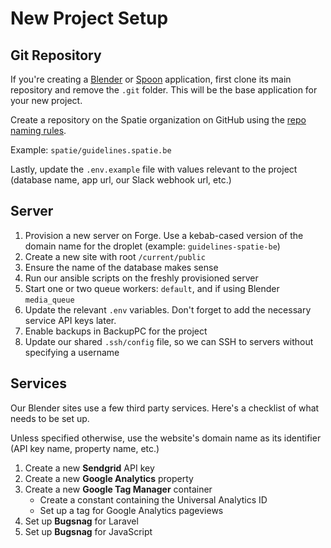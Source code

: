 # New Project Setup

## Git Repository

If you're creating a [Blender](https://github.com/spatie/blender) or [Spoon](https://github.com/spatie/spoon) application, first clone its main repository and remove the `.git` folder. This will be the base application for your new project.

Create a repository on the Spatie organization on GitHub using the [repo naming rules](https://guidelines.spatie.be/workflow/version-control#repo-naming-conventions).

Example: `spatie/guidelines.spatie.be`

Lastly, update the `.env.example` file with values relevant to the project (database name, app url, our Slack webhook url, etc.)

## Server

1. Provision a new server on Forge. Use a kebab-cased version of the domain name for the droplet (example: `guidelines-spatie-be`)
1. Create a new site with root `/current/public`
1. Ensure the name of the database makes sense
1. Run our ansible scripts on the freshly provisioned server
1. Start one or two queue workers: `default`, and if using Blender `media_queue`
1. Update the relevant `.env` variables. Don't forget to add the necessary service API keys later.
1. Enable backups in BackupPC for the project
1. Update our shared `.ssh/config` file, so we can SSH to servers without specifying a username

## Services

Our Blender sites use a few third party services. Here's a checklist of what needs to be set up.

Unless specified otherwise, use the website's domain name as its identifier (API key name, property name, etc.)

1. Create a new **Sendgrid** API key
1. Create a new **Google Analytics** property
1. Create a new **Google Tag Manager** container
    - Create a constant containing the Universal Analytics ID
    - Set up a tag for Google Analytics pageviews
1. Set up **Bugsnag** for Laravel
1. Set up **Bugsnag** for JavaScript